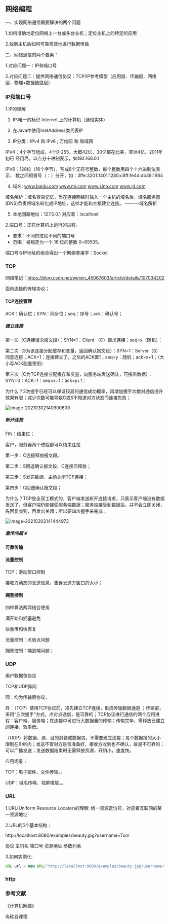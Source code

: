 ## 网络编程

一、实现网络通信需要解决的两个问题

1.如何准确地定位网络上一台或多台主机；定位主机上的特定的应用

2.找到主机后如何可靠高效地进行数据传输

二、网络通信的两个要素：

1.对应问题一：IP和端口号

2.对应问题二：提供网络通信协议：TCP/IP参考模型（应用层、传输层、网络层、物理+数据链路层）

### IP和端口号

1.IP的理解

1. IP:唯一的标识 Internet 上的计算机（通信实体）

2. 在Java中使用InetAddress类代表IP

3. IP分类：IPv4 和 IPv6 ; 万维网 和 局域网

IPV4：4个字节组成，4个0-255。大概42亿，30亿都在北美，亚洲4亿。2011年初已 经用尽。以点分十进制表示，如192.168.0.1

IPV6：128位（16个字节），写成8个无符号整数，每个整数用四个十六进制位表示， 数之间用冒号（：）分开，如：3ffe:3201:1401:1280:c8ff:fe4d:db39:1984

4. 域名:   www.baidu.com   www.mi.com  www.sina.com  www.jd.com


域名解析：域名容易记忆，当在连接网络时输入一个主机的域名后，域名服务器(DNS)负责将域名转化成IP地址，这样才能和主机建立连接。 -------域名解析

5. 本地回路地址：127.0.0.1 对应着：localhost

2.端口号：正在计算机上运行的进程。

* 要求：不同的进程不同的端口号
* 范围：被规定为一个 16 位的整数 0~65535。



端口号与IP地址的组合得出一个网络套接字：Socket

### TCP

网络笔记：https://blog.csdn.net/weixin_45067603/article/details/107034202

面向连接的传输协议；

#### TCP连接管理

ACK：确认位；SYN：同步位；seq：序号；ack：确认号；

##### 建立连接

第一次（C连接请求报文段）：SYN=1：Client （C）请求连接；seq=x（随机）：

第二次（S为该连接分配缓存和变量，返回确认报文段）：SYN=1：Server（S）同意连接；ACK=1：连接建立了，之后的ACK置1；seq=y：随机；ack=x+1；（大小写ACK配套使用）

第三次（C为TCP连接分配缓存和变量，向服务端发送确认，可携带数据）：SYN=0：ACK=1：seq=x+1：ack=y+1：

为什么？3次握手已经可以保证较高的通信成功概率，再增加握手次数对通信提升效果有限；减少次数可能导致C或S不知道对方状态而连接失败；

![image-20210302140900800](D:\GithubRepository\DailyRecordOfJava\网络编程.assets\image-20210302140900800.png)

##### 断开连接

FIN：结束位；

客户，服务器两个进程都可以结束连接

第一步：C连接释放报文段。

第二步：S回送确认报文段，C连接已释放；

第三步：S发完数据，主动关闭TCP连接；

第四步：C回送确认报文段；

为什么？TCP是全双工模式的，客户端发送断开连接请求，只表示客户端没有数据发送了，但客户端仍能接受服务端数据；服务端接受到数据后，并不会立即关闭，先回复收到，再发出关闭；所以要四次握手来完成；

![image-20210302141444973](D:\GithubRepository\DailyRecordOfJava\网络编程.assets\image-20210302141444973.png)



##### 重传问题￥

#### 可靠传输

#### 流量控制

TCP：滑动窗口控制

接收方动态的发送信息，告诉发送方窗口的大小；

#### 拥塞控制

四种算法两两结合使用

满开始和拥塞避免

快重传和快恢复



流量控制：点到点问题

拥塞控制：端到端问题；

### UDP

用户数据包协议



TCP和UDP异同

同：均为传输层协议，

异：（TCP）使用TCP协议前，须先建立TCP连接，形成传输数据通道 ；传输前，采用“三次握手”方式，点对点通信，是可靠的；TCP协议进行通信的两个应用进程：客户端、服务端；在连接中可进行大数据量的传输；传输完毕，需释放已建立的连接，效率低。

（UDP）将数据、源、目的封装成数据包，不需要建立连接；每个数据报的大小限制在64K内；发送不管对方是否准备好，接收方收到也不确认，故是不可靠的；可以广播发送；发送数据结束时无需释放资源，开销小，速度快。

应用场景：

TCP：电子邮件、文件传输。。

UDP：域名传唤、视屏播放。。

### URL

1.URL(Uniform Resource Locator)的理解:
统一资源定位符，对应着互联网的某一资源地址

2.URL的5个基本结构：

http://localhost:8080/examples/beauty.jpg?username=Tom

协议   主机名    端口号  资源地址           参数列表

3.如何实例化:

```java
URL url = new URL("http://localhost:8080/examples/beauty.jpg?username=Tom");
```



### http



### 参考文献

《计算机网络》

尚硅谷课程